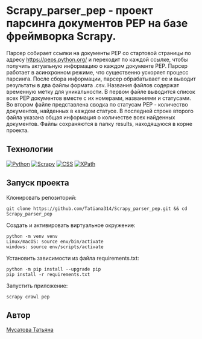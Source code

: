 # Scrapy_parser_pep - проект парсинга документов PEP на базе фреймворка Scrapy.
Парсер собирает ссылки на документы PEP со стартовой страницы по адресу https://peps.python.org/ и переходит по каждой ссылке, чтобы получить актуальную информацию о каждом документе PEP.
Парсер работает в асинхронном режиме, что существенно ускоряет процесс парсинга. После сбора информации, парсер обрабатывает ее и выводит результаты в два файлы формата .csv. Названия файлов содержат временную метку для уникальности.
В первом файле выводится список всех PEP документов вместе с их номерами, названиями и статусами. Во втором файле представлена сводка по статусам PEP - количество документов, найденных в каждом статусе. В последней строке второго файла указана общая информация о количестве всех найденных документов.
Файлы сохраняются в папку results, находящуюся в корне проекта.

## Технологии
[![Python](https://img.shields.io/badge/python-3.7%20%7C%203.8%20%7C%203.9%20%7C%203.10%20%7C%203.11-blue?logo=python)](https://www.python.org/)
[![Scrapy](https://img.shields.io/badge/-Scrapy-464646?logo=Scrapy)](https://docs.scrapy.org/en/latest/)
[![CSS](https://img.shields.io/badge/-CSS_selectors-464646?logo=CSS)](https://docs.scrapy.org/en/latest/topics/selectors.html#extensions-to-css-selectors)
[![XPath](https://img.shields.io/badge/-XPath_selectors-464646?logo=XPath)](https://docs.scrapy.org/en/latest/topics/selectors.html#working-with-xpaths)

## Запуск проекта
Клонировать репозиторий:
```
git clone https://github.com/Tatiana314/Scrapy_parser_pep.git && cd Scrapy_parser_pep
```
Создать и активировать виртуальное окружение:
```
python -m venv venv
Linux/macOS: source env/bin/activate
windows: source env/scripts/activate
```
Установить зависимости из файла requirements.txt:
```
python -m pip install --upgrade pip
pip install -r requirements.txt
```
Запустить приложение:
```
scrapy crawl pep
```

## Автор
[Мусатова Татьяна](https://github.com/Tatiana314)
